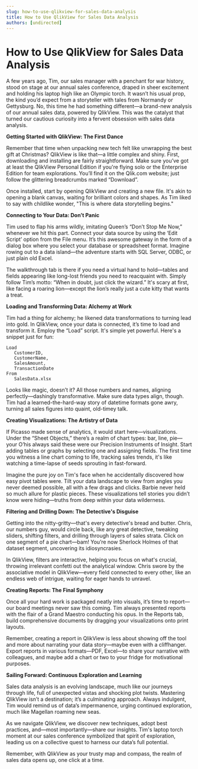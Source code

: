 ```yaml
---
slug: how-to-use-qlikview-for-sales-data-analysis
title: How to Use QlikView for Sales Data Analysis
authors: [undirected]
---
```



# How to Use QlikView for Sales Data Analysis

A few years ago, Tim, our sales manager with a penchant for war history, stood on stage at our annual sales conference, draped in sheer excitement and holding his laptop high like an Olympic torch. It wasn’t his usual prop, the kind you’d expect from a storyteller with tales from Normandy or Gettysburg. No, this time he had something different—a brand-new analysis of our annual sales data, powered by QlikView. This was the catalyst that turned our cautious curiosity into a fervent obsession with sales data analysis.

**Getting Started with QlikView: The First Dance**

Remember that time when unpacking new tech felt like unwrapping the best gift at Christmas? QlikView is like that—a little complex and shiny. First, downloading and installing are fairly straightforward. Make sure you’ve got at least the QlikView Personal Edition if you're flying solo or the Enterprise Edition for team explorations. You’ll find it on the Qlik.com website; just follow the glittering breadcrumbs marked “Download”.

Once installed, start by opening QlikView and creating a new file. It's akin to opening a blank canvas, waiting for brilliant colors and shapes. As Tim liked to say with childlike wonder, "This is where data storytelling begins."

**Connecting to Your Data: Don’t Panic**

Tim used to flap his arms wildly, imitating Queen’s “Don’t Stop Me Now,” whenever we hit this part. Connect your data source by using the ‘Edit Script’ option from the File menu. It’s this awesome gateway in the form of a dialog box where you select your database or spreadsheet format. Imagine rowing out to a data island—the adventure starts with SQL Server, ODBC, or just plain old Excel.

The walkthrough tab is there if you need a virtual hand to hold—tables and fields appearing like long-lost friends you need to reacquaint with. Simply follow Tim’s motto: “When in doubt, just click the wizard.” It's scary at first, like facing a roaring lion—except the lion’s really just a cute kitty that wants a treat. 

**Loading and Transforming Data: Alchemy at Work**

Tim had a thing for alchemy; he likened data transformations to turning lead into gold. In QlikView, once your data is connected, it’s time to load and transform it. Employ the “Load” script. It's simple yet powerful. Here's a snippet just for fun:

```plaintext
Load
   CustomerID,
   CustomerName,
   SalesAmount,
   TransactionDate
From
   SalesData.xlsx
```

Looks like magic, doesn’t it? All those numbers and names, aligning perfectly—dashingly transformative. Make sure data types align, though. Tim had a learned-the-hard-way story of datetime formats gone awry, turning all sales figures into quaint, old-timey talk.

**Creating Visualizations: The Artistry of Data**

If Picasso made sense of analytics, it would start here—visualizations. Under the “Sheet Objects,” there’s a realm of chart types: bar, line, pie—your O’his always said these were our Precision Instruments of Insight. Start adding tables or graphs by selecting one and assigning fields. The first time you witness a line chart coming to life, tracking sales trends, it's like watching a time-lapse of seeds sprouting in fast-forward.

Imagine the pure joy on Tim's face when he accidentally discovered how easy pivot tables were. Tilt your data landscape to view from angles you never deemed possible, all with a few drags and clicks. Barbie never held so much allure for plastic pieces. These visualizations tell stories you didn’t know were hiding—truths from deep within your data wilderness.

**Filtering and Drilling Down: The Detective's Disguise**

Getting into the nitty-gritty—that's every detective's bread and butter. Chris, our numbers guy, would circle back, like any great detective, tweaking sliders, shifting filters, and drilling through layers of sales strata. Click on one segment of a pie chart—bam! You’re now Sherlock Holmes of that dataset segment, uncovering its idiosyncrasies.

In QlikView, filters are interactive, helping you focus on what's crucial, throwing irrelevant confetti out the analytical window. Chris swore by the associative model in QlikView—every field connected to every other, like an endless web of intrigue, waiting for eager hands to unravel.

**Creating Reports: The Final Symphony**

Once all your hard work is packaged neatly into visuals, it’s time to report—our board meetings never saw this coming. Tim always presented reports with the flair of a Grand Maestro conducting his opus. In the Reports tab, build comprehensive documents by dragging your visualizations onto print layouts.

Remember, creating a report in QlikView is less about showing off the tool and more about narrating your data story—maybe even with a cliffhanger. Export reports in various formats—PDF, Excel—to share your narrative with colleagues, and maybe add a chart or two to your fridge for motivational purposes.

**Sailing Forward: Continuous Exploration and Learning**

Sales data analysis is an evolving landscape, much like our journeys through life, full of unexpected vistas and shocking plot twists. Mastering QlikView isn’t a destination; it’s a culminating approach. Always indulgent, Tim would remind us of data’s impermanence, urging continued exploration, much like Magellan roaming new seas.

As we navigate QlikView, we discover new techniques, adopt best practices, and—most importantly—share our insights. Tim's laptop torch moment at our sales conference symbolized that spirit of exploration, leading us on a collective quest to harness our data’s full potential.

Remember, with QlikView as your trusty map and compass, the realm of sales data opens up, one click at a time.